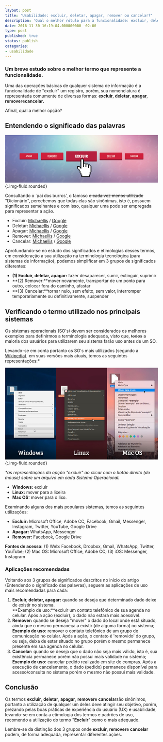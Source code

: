 ```yaml
---
layout: post
title: 'Usabilidade: excluir, deletar, apagar, remover ou cancelar?'
description: 'Qual o melhor rótulo para a funcionalidade: excluir, deletar, apagar, remover ou cancelar? Publicado por Thiago Nascimento.'
date: 2016-11-30 16:19:04.000000000 -02:00
type: post
published: true
status: publish
categories:
- usabilidade
---
```


### Um breve estudo sobre o melhor termo que represente a funcionalidade.

Uma das operações básicas de qualquer sistema de informação é a funcionalidade de "excluir" um registro, porém, sua nomenclatura é representada comumente de diversas formas: **excluir**, **deletar**, **apagar**, **remover**e**cancelar.**

Afinal, qual a melhor opção?

## Entendendo o significado das palavras

![Mulher digitando em um computador sobre a mesa e ao lado, uma xícara de chá e um caderno de anotações aberto com uma caneta sobreposta.](/assets/imgs/usabilidade-botao-excluir/botao-excluir.jpg){:.img-fluid.rounded}

Consultando o 'pai dos burros', o famoso <del>e cada vez menos utilizado</del> "Dicionário", percebemos que todas elas são sinônimas, isto é, possuem significados semelhantes e com isso, qualquer uma pode ser empregada para representar a ação.

* Excluir: <a href="http://michaelis.uol.com.br/busca?r=0&amp;f=0&amp;t=0&amp;palavra=excluir">Michaellis</a> / <a href="https://www.google.com.br/search?espv=2&amp;q=define%3Aexcluir">Google</a>
* Deletar: <a href="http://michaelis.uol.com.br/busca?r=0&amp;f=0&amp;t=0&amp;palavra=deletar">Michaellis</a> / <a href="https://www.google.com.br/search?espv=2&amp;q=define%3A+deletar">Google</a>
* Apagar: <a href="http://michaelis.uol.com.br/busca?r=0&amp;f=0&amp;t=0&amp;palavra=apagar">Michaellis</a> / <a href="https://www.google.com.br/search?espv=2&amp;q=define%3A+apagar&amp;oq=define">Google</a>
* Remover: <a href="http://michaelis.uol.com.br/busca?r=0&amp;f=0&amp;t=0&amp;palavra=remover">Michaellis</a> / <a href="https://www.google.com.br/search?espv=2&amp;q=define%3Aremover">Google</a>
* Cancelar: <a href="http://michaelis.uol.com.br/busca?r=0&amp;f=0&amp;t=0&amp;palavra=cancelar">Michaellis</a> / <a href="https://www.google.com.br/search?espv=2&amp;q=define%3Acancelar">Google</a>

Aprofundando-se no estudo dos significados e etimologias desses termos, em consideração a sua utilização na terminologia tecnológica (para sistemas de informação), podemos simplificar em 3 grupos de significados diferentes:

* **(1) Excluir, deletar, apagar:** fazer desaparecer, sumir, extinguir, suprimir
* **(2) Remover:**mover novamente, transportar de um ponto para outro, colocar fora do caminho, afastar
* **(3) Cancelar:**tornar nulo, sem efeito, sem valor, interromper temporariamente ou definitivamente, suspender

## Verificando o termo utilizado nos principais sistemas

Os sistemas operacionais (SO's) devem ser considerados os melhores exemplos para definirmos a terminologia adequada, visto que, <del>todos</del> a maioria dos usuários para utilizarem seu sistema farão uso antes de um SO.

Levando-se em conta portanto os SO's mais utilizados (segundo a <a href="https://pt.wikipedia.org/wiki/Sistema_operativo">Wikipedia</a>), em suas versões mais atuais, temos as seguintes representações:*

![Usabilidade: botão excluir registro nos diversos SO's (Windows, Mac OS e Linux)](/assets/imgs/sistemas-operacionais.jpg){:.img-fluid.rounded}

<em>*as representações da opção "excluir" ao clicar com o botão direito (do mouse) sobre um arquivo em cada Sistema Operacional.</em>

* **Windows:** excluir
* **Linux:** mover para a lixeira
* **Mac OS:** mover para o lixo.

Examinando alguns dos mais populares sistemas, temos as seguintes utilizações:

* **Excluir:** Microsoft Office, Adobe CC, Facebook, Gmail, Messenger, Instagram, Twitter, YouTube, Google Drive
* **Apagar:** WhatsApp, Messenger
* **Remover:** Facebook, Google Drive

**Fontes de acesso:** (1) Web: Facebook, Dropbox, Gmail, WhatsApp, Twitter, YouTube; (2) Mac OS: Microsoft Office, Adobe CC; (3) iOS: Messenger, Instagram

### Aplicações recomendadas

Voltando aos 3 grupos de significados descritos no início do artigo (Entendendo o significado das palavras), seguem as aplicações de uso mais recomendadas para cada:

1. **Excluir, deletar, apagar:** quando se deseja que determinado dado deixe de existir no sistema.<br>
**Exemplo de uso:**excluir um contato telefônico de sua agenda no celular. Após a ação (excluir), o dado não estará mais acessível.
2. **Remover:** quando se deseja "mover" o dado do local onde está situado, ainda que o mesmo permaneça a existir (de alguma forma) no sistema;<br>
**Exemplo de uso:** remover o contato telefônico de um grupo de comunicação no celular. Após a ação, o contato é 'removido' do grupo, ou seja, deixa de estar situado no grupo porém o mesmo permanece presente em sua agenda no celular.
3. **Cancelar:** quando se deseja que o dado não seja mais válido, isto é, sua existência permanece porém não possui mais validade no sistema;<br>
**Exemplo de uso:** cancelar pedido realizado em site de compras. Após a execução de cancelamento, o dado (pedido) permanece disponível para acesso/consulta no sistema porém o mesmo não possui mais validade.


## Conclusão

Os termos **excluir**, **deletar**, **apagar**, **remover**e **cancelar**são sinônimos, portanto a utilização de qualquer um deles deve atingir seu objetivo, porém, prezando pelas boas práticas de experiência do usuário (UX) e usabilidade, levando-se em conta a etimologia dos termos e padrões de uso, recomendo a utilização do termo "**Excluir**" como o mais adequado.

Lembre-se da distinção dos 3 grupos onde **excluir**, **remover**e **cancelar** podem, de forma adequada, representar diferentes ações.